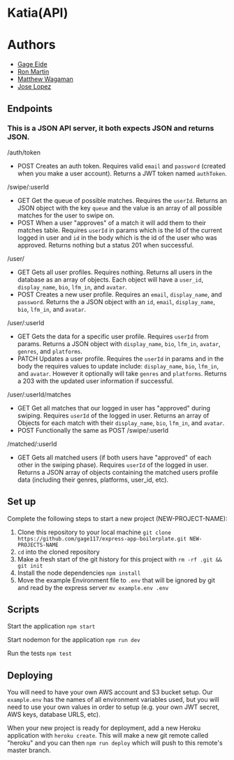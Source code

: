 # Katia(API)

# Authors
- [Gage Eide](https://github.com/gage117 "Gage's Github")
- [Ron Martin](https://github.com/Izzle "Ron's Github")
- [Matthew Wagaman](https://github.com/AveraqeDev "Matthew's Github")
- [Jose Lopez](https://github.com/JozyL27 "Jose's Github")

## Endpoints
### This is a JSON API server, it both expects JSON and returns JSON.
/auth/token
* POST Creates an auth token. Requires valid ```email``` and ```password``` (created when you make a user account). Returns a JWT token named ```authToken```.

/swipe/:userId
* GET Get the queue of possible matches. Requires the ```userId```. Returns an JSON object with the key ```queue``` and the value is an array of all possible matches for the user to swipe on. 
* POST When a user "approves" of a match it will add them to their matches table. Requires ```userId``` in params which is the Id of the current logged in user and ```id``` in the body which is the id of the user who was approved. Returns nothing but a status 201 when successful.

/user/
* GET Gets all user profiles. Requires nothing. Returns all users in the database as an array of objects. Each object will have a ```user_id```, ```display_name```, ```bio```, ```lfm_in```, and ```avatar```.
* POST Creates a new user profile. Requires an ```email```, ```display_name```, and ```password```. Returns the a JSON object with an ```id```, ```email```, ```display_name```, ```bio```, ```lfm_in```, and ```avatar```.

/user/:userId
* GET Gets the data for a specific user profile. Requires ```userId``` from params. Returns a JSON object with ```display_name```, ```bio```, ```lfm_in```, ```avatar```, ```genres```, and ```platforms```.
* PATCH Updates a user profile. Requires the ```userId``` in params and in the body the requires values to update include: ```display_name```, ```bio```, ```lfm_in```, and ```avatar```. However it optionally will take ```genres``` and ```platforms```. Returns a 203 with the updated user information if successful.

/user/:userId/matches
* GET Get all matches that our logged in user has "approved" during swiping. Requires ```userId``` of the logged in user. Returns an array of Objects for each match with their ```display_name```, ```bio```, ```lfm_in```, and ```avatar```.
* POST Functionally the same as POST /swipe/:userId

/matched/:userId
* GET Gets all matched users (if both users have "approved" of each other in the swiping phase). Requires ```userId``` of the logged in user. Returns a JSON array of objects containing the matched users profile data (including their genres, platforms, user_id, etc).


## Set up

Complete the following steps to start a new project (NEW-PROJECT-NAME):

1. Clone this repository to your local machine `git clone https://github.com/gage117/express-app-boilerplate.git NEW-PROJECTS-NAME`
2. `cd` into the cloned repository
3. Make a fresh start of the git history for this project with `rm -rf .git && git init`
4. Install the node dependencies `npm install`
5. Move the example Environment file to `.env` that will be ignored by git and read by the express server `mv example.env .env`

## Scripts

Start the application `npm start`

Start nodemon for the application `npm run dev`

Run the tests `npm test`

## Deploying

You will need to have your own AWS account and S3 bucket setup. Our ```example.env``` has the names of all environment variables used, but you will need to use your own values in order to setup (e.g. your own JWT secret, AWS keys, database URLS, etc).

When your new project is ready for deployment, add a new Heroku application with `heroku create`. This will make a new git remote called "heroku" and you can then `npm run deploy` which will push to this remote's master branch.